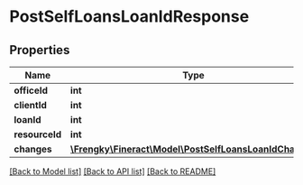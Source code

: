 # PostSelfLoansLoanIdResponse

## Properties
Name | Type | Description | Notes
------------ | ------------- | ------------- | -------------
**officeId** | **int** |  | [optional] 
**clientId** | **int** |  | [optional] 
**loanId** | **int** |  | [optional] 
**resourceId** | **int** |  | [optional] 
**changes** | [**\Frengky\Fineract\Model\PostSelfLoansLoanIdChanges**](PostSelfLoansLoanIdChanges.md) |  | [optional] 

[[Back to Model list]](../../README.md#documentation-for-models) [[Back to API list]](../../README.md#documentation-for-api-endpoints) [[Back to README]](../../README.md)

